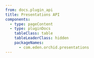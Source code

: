 ```yaml
---
from: docs.plugin_api
title: Presentations API
components:
  - type: pageContent
  - type: pluginDocs
    tableClass: table
    tableLeaderClass: hidden
    packageNames: 
      - com.eden.orchid.presentations
---
```

